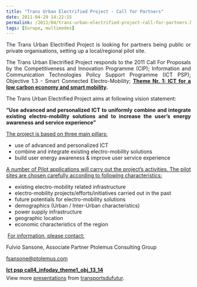 ```yaml
---
title: "Trans Urban Electrified Project - Call for Partners"
date: 2011-04-29 14:22:15
permalink: /2011/04/trans-urban-electrified-project-call-for-partners.html
tags: [Europe, multimodes]
---
```


<p style="text-align: justify">The Trans Urban Electrified Project is looking for partners being public or private organisations, setting up a local/regional pilot site.</p> <p style="text-align: justify">The Trans Urban Electrified Project responds to the 2011 Call For Proposals by the Competitiveness and Innovation Programme (CIP); Information and Communication Technologies Policy Support Programme (ICT PSP); Objective 1.3 - Smart Connected Electro-Mobility; <strong><a href="http://ec.europa.eu/information_society/activities/ict_psp/documents/ict_psp_call4_infoday_theme1_obj_13_14.pdf" target="_blank">Theme Nr. 1: ICT for a low carbon economy and smart mobility</a></strong><strong>.</strong></p> <p style="text-align: justify">The Trans Urban Electrified Project aims at following vision statement:</p> <p style="text-align: justify"><strong>“Use advanced and personalized ICT to uniformly combine and integrate existing electro-mobility solutions and to increase the user’s energy awareness and service experience”</strong></p> <p style="text-align: justify"><span style="text-decoration: underline">The project is based on three main pillars:</span></p> <ul style="text-align: justify"> <li>use of advanced and personalized ICT</li> <li>combine and integrate existing electro-mobility solutions</li> <li>build user energy awareness & improve user service experience</li> </ul> <p style="text-align: justify"><span style="text-decoration: underline">A number of Pilot applications will carry out the project’s activities. The pilot sites are chosen </span><span style="text-decoration: underline">carefully according to following characteristics:</span></p> <ul> <li>existing electro-mobility related infrastructure</li> <li>electro-mobility projects/efforts/initiatives carried out in the past</li> <li>future potentials for electro-mobility solutions</li> <li>demographics (Urban / Inter-Urban characteristics)</li> <li>power supply infrastructure</li> <li>geographic location</li> <li>economic characteristics of the region</li> </ul> <p> <span style="text-decoration: underline">For information, please contact: </span></p>  <!--more-->   <p>Fulvio Sansone, Associate Partner Ptolemus Consulting Group</p> <p><a href="mailto:fsansone@ptolemus.com">fsansone@ptolemus.com</a></p> <div id="__ss_7776075" style="width: 425px"><strong style="margin: 12px 0 4px"><a href="http://www.slideshare.net/transportsdufutur/ict-psp-call4infodaytheme1obj1314" title="Ict psp call4_infoday_theme1_obj_13_14">Ict psp call4_infoday_theme1_obj_13_14</a></strong>        <div style="padding: 5px 0 12px">View more <a href="http://www.slideshare.net/">presentations</a> from <a href="http://www.slideshare.net/transportsdufutur">transportsdufutur</a>.</div> </div>

